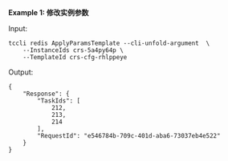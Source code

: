 **Example 1: 修改实例参数**



Input: 

```
tccli redis ApplyParamsTemplate --cli-unfold-argument  \
    --InstanceIds crs-5a4py64p \
    --TemplateId crs-cfg-rhlppeye
```

Output: 
```
{
    "Response": {
        "TaskIds": [
            212,
            213,
            214
        ],
        "RequestId": "e546784b-709c-401d-aba6-73037eb4e522"
    }
}
```

